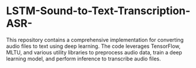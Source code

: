 # LSTM-Sound-to-Text-Transcription-ASR-
This repository contains a comprehensive implementation for converting audio files to text using deep learning. The code leverages TensorFlow, MLTU, and various utility libraries to preprocess audio data, train a deep learning model, and perform inference to transcribe audio files.
